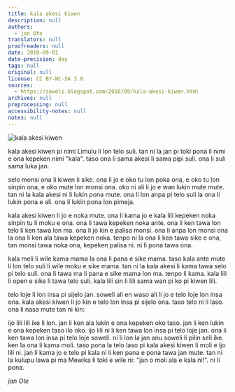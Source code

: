 ```yaml
---
title: kala akesi kiwen
description: null
authors:
  - jan Ote
translators: null
proofreaders: null
date: 2010-09-01
date-precision: day
tags: null
original: null
license: CC BY-NC-SA 3.0
sources:
  - https://soweli.blogspot.com/2010/09/kala-akesi-kiwen.html
archives: null
preprocessing: null
accessibility-notes: null
notes: null
---
```


<!-- "Limule(dD).jpg" by Didier Descouens (https://commons.wikimedia.org/wiki/File:Limule(dD).jpg). CC BY-SA 4.0. -->
![kala akesi kiwen](https://upload.wikimedia.org/wikipedia/commons/a/a4/Limule%28dD%29.jpg)

kala akesi kiwen pi nimi Limulu li lon telo suli. tan ni la jan pi toki pona li nimi e ona kepeken nimi "kala". taso ona li sama akesi li sama pipi suli. ona li suli sama luka jan.

selo monsi ona li kiwen li sike. ona li jo e oko tu lon poka ona, e oko tu lon sinpin ona, e oko mute lon monsi ona. oko ni ali li jo e wan lukin mute mute. tan ni la kala akesi ni li lukin pona mute. ona li lon anpa pi telo suli la ona li lukin pona e ali. ona li lukin pona lon pimeja.

kala akesi kiwen li jo e noka mute. ona li kama jo e kala lili kepeken noka sinpin tu li moku e ona. ona li tawa kepeken noka ante. ona li ken tawa lon telo li ken tawa lon ma. ona li jo kin e palisa monsi. ona li anpa lon monsi ona la ona li ken ala tawa kepeken noka. tenpo ni la ona li ken tawa sike e ona, tan monsi tawa noka ona, kepeken palisa ni. ni li pona tawa ona.

kala meli li wile kama mama la ona li pana e sike mama. taso kala ante mute li lon telo suli li wile moku e sike mama. tan ni la kala akesi li kama tawa selo pi telo suli. ona li tawa ma li pana e sike mama lon ma. tenpo li kama. kala lili li open e sike li tawa telo suli. kala lili sin li lili sama wan pi ko pi kiwen lili.

telo loje li lon insa pi sijelo jan. soweli ali en waso ali li jo e telo loje lon insa ona. kala akesi kiwen li jo kin e telo lon insa pi sijelo ona. taso telo ni li laso. ona li nasa mute tan ni kin:

ijo lili lili ike li lon. jan li ken ala lukin e ona kepeken oko taso. jan li ken lukin e ona kepeken taso ilo oko. ijo lili ni li ken tawa lon insa pi telo loje jan. ona li ken tawa lon insa pi telo loje soweli. ni li lon la jan anu soweli li pilin seli ike. ken la ona li kama moli. taso pona la telo laso pi kala akesi kiwen li moli e ijo lili ni. jan li kama jo e telo pi kala ni li ken pana e pona tawa jan mute. tan ni la kulupu lawa pi ma Mewika li toki e wile ni: "jan o moli ala e kala ni!". ni li pona.

*jan Ote*
